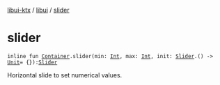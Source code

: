 [libui-ktx](../index.md) / [libui](index.md) / [slider](./slider.md)

# slider

`inline fun `[`Container`](-container/index.md)`.slider(min: `[`Int`](https://kotlinlang.org/api/latest/jvm/stdlib/kotlin/-int/index.html)`, max: `[`Int`](https://kotlinlang.org/api/latest/jvm/stdlib/kotlin/-int/index.html)`, init: `[`Slider`](-slider/index.md)`.() -> `[`Unit`](https://kotlinlang.org/api/latest/jvm/stdlib/kotlin/-unit/index.html)` = {}): `[`Slider`](-slider/index.md)

Horizontal slide to set numerical values.

